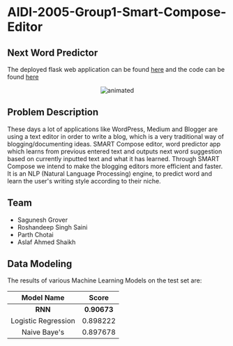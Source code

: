 # AIDI-2005-Group1-Smart-Compose-Editor

## Next Word Predictor


The deployed flask web application can be found [here](http://sagunesh.pythonanywhere.com/) and the code can be found [here](https://github.com/sagunesh-grover/AIDI-2005-Next-Word-Predictor/tree/main/05%20-%20PRODUCT%20TO%20LAUNCH/WebApp)

<p align="center">
  <img src="https://github.com/sagunesh-grover/demo.gif" alt="animated" />
</p>



## Problem Description
These days a lot of applications like WordPress, Medium and Blogger are using a text editor in order to write a blog, which is a very traditional way of blogging/documenting ideas. SMART Compose editor, word predictor app which learns from previous entered text and outputs next word suggestion based on currently inputted text and what it has learned. Through SMART Compose we intend to make the blogging editors more efficient and faster. It is an NLP (Natural Language Processing) engine, to predict word and learn the user's writing style according to their niche.

## Team
* Sagunesh Grover
* Roshandeep Singh Saini
* Parth Chotai
* Aslaf Ahmed Shaikh


## Data Modeling
The results of various Machine Learning Models on the test set are:

|      Model Name     |   Score  |
|:-------------------:|:--------:|
|    **RNN**          | **0.90673** |
| Logistic Regression | 0.898222 |
|    Naive Baye's     | 0.897678 |


